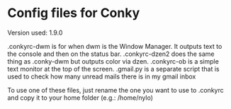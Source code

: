 Config files for Conky
======================

Version used: 1.9.0

.conkyrc-dwm is for when dwm is the Window Manager. It outputs text to the console and then on the status bar.
.conkyrc-dzen2 does the same thing as .conky-dwm but outputs color via dzen.
.conkyrc-ob is a simple text monitor at the top of the screen.
.gmail.py is a separate script that is used to check how many unread mails there is in my gmail inbox

To use one of these files, just rename the one you want to use to .conkyrc and copy it to your home folder (e.g.: /home/nylo)